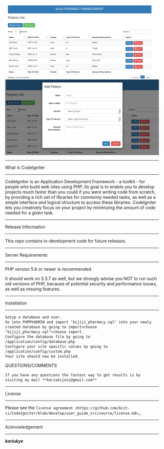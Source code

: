 

 ![Kijiji Pharmacy](assets/img/kijiji_phar.png "Optional title")
 ![Add Patient](assets/img/add_patient.png "Optional title")
 *********************
What is CodeIgniter
********************

CodeIgniter is an Application Development Framework - a toolkit - for people
who build web sites using PHP. Its goal is to enable you to develop projects
much faster than you could if you were writing code from scratch, by providing
a rich set of libraries for commonly needed tasks, as well as a simple
interface and logical structure to access these libraries. CodeIgniter lets
you creatively focus on your project by minimizing the amount of code needed
for a given task.

*******************
Release Information
*******************

This repo contains in-development code for future releases.


*******************
Server Requirements
*******************

PHP version 5.6 or newer is recommended.

It should work on 5.3.7 as well, but we strongly advise you NOT to run
such old versions of PHP, because of potential security and performance
issues, as well as missing features.

************
Installation
************
    Setup a database and user.
    Go into PHPMYADMIN and import "kijiji_pharmacy.sql" into your newly created database by going to import>choose                  "kijiji_pharmacy.sql">choose import.
    Configure the database file by going to /application/config/database.php
    Configure your site specific values by going to /application/config/custom.php
    Your site should now be installed.


QUESTIONS/COMMENTS

    If you have any questions the fastest way to get results is by visiting my mail **kariukijoni@gmail.com**


*******
License
*******

Please see the `license
agreement <https://github.com/bcit-ci/CodeIgniter/blob/develop/user_guide_src/source/license.md>`_.



***************
Acknowledgement
***************

***kariukye***
